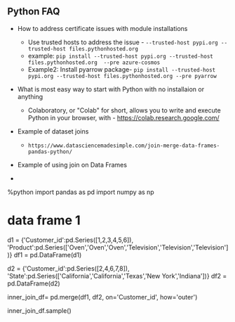 
Python FAQ
----------
* How to address certificate issues with module installations
    -   Use trusted hosts to address the issue - `--trusted-host pypi.org --trusted-host files.pythonhosted.org`
    -   example: `pip install --trusted-host pypi.org --trusted-host files.pythonhosted.org  --pre azure-cosmos`
    -   Example2: Install pyarrow package- `pip install --trusted-host pypi.org --trusted-host files.pythonhosted.org --pre pyarrow`

* What is most easy way to start with Python with no installaion or anything 
    -    Colaboratory, or "Colab" for short, allows you to write and execute Python in your browser, with - https://colab.research.google.com/

* Example of dataset joins 
    -   `https://www.datasciencemadesimple.com/join-merge-data-frames-pandas-python/ `

* Example of using join on Data Frames 
* ```
%python
import pandas as pd
import numpy as np
 
# data frame 1
d1 = {'Customer_id':pd.Series([1,2,3,4,5,6]),
  'Product':pd.Series(['Oven','Oven','Oven','Television','Television','Television'])}
df1 = pd.DataFrame(d1)
 
 

d2 = {'Customer_id':pd.Series([2,4,6,7,8]),
    'State':pd.Series(['California','California','Texas','New York','Indiana'])}
df2 = pd.DataFrame(d2)


inner_join_df= pd.merge(df1, df2, on='Customer_id', how='outer')

inner_join_df.sample()
```
